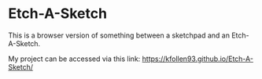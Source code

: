 # Etch-A-Sketch

This is a browser version of something between a sketchpad and an Etch-A-Sketch.

My project can be accessed via this link:  https://kfollen93.github.io/Etch-A-Sketch/